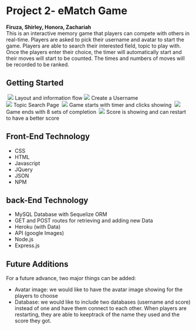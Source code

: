 # Project 2- eMatch Game 
**Firuza, Shirley, Honora, Zachariah**
<br>
This is an interactive memory game that players can compete with others in real-time. Players are asked to pick their username and avatar to start the game. Players are able to search their interested field, topic to play with. Once the players enter their choice, the timer will automatically start and their moves will start to be counted. The times and numbers of moves will be recorded to be ranked. 
​
## Getting Started ##
​
![](public/images/readme1.jpg)
Layout and information flow
​
![](/public/images/readme2.png)
Create a Username  
​
![](/public/images/readme3.png)
Topic Search Page
​
![](/public/images/readme4.png)
Game starts with timer and clicks showing
​
![](/public/images/readme5.png)
Game ends with 8 sets of completion 
​
![](/public/images/readme6.png)
Score is showing and can restart to have a better score
​
## Front-End Technology ##
* CSS
* HTML
* Javascript
* JQuery
* JSON
* NPM
​
## back-End Technology ##
* MySQL Database with Sequelize ORM
* GET and POST routes for retrieving and adding new Data
* Heroku (with Data)
* API (google Images)
* Node.js
* Express.js
​
## Future Additions ##
For a future advance, two major things can be added:
* Avatar image: we would like to have the avatar image showing for the players to choose
* Database: we would like to include two databases (username and score) instead of one and have them connect to each other. When players are restarting, they are able to keeptrack of the name they used and the score they got.
